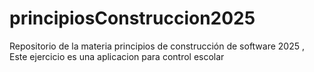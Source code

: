 # principiosConstruccion2025
Repositorio de la materia principios de construcción de software 2025
, Este ejercicio es una aplicacion para control escolar
